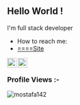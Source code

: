 ## Hello World ! 
I'm full stack developer  

- How to reach me: 
- [====Site](https://devss.netlify.app/)
<a href="https://stackoverflow.com/users/13516633/mostafa-soltan">
  <img align="left" alt="Mostafa Sultan" width="22px" src="https://cdn.jsdelivr.net/npm/simple-icons@v3/icons/stackoverflow.svg" />
</a>
<a href="https://www.linkedin.com/in/mostafa-sultan/">
  <img align="left" alt="Mostafa Sultar" width="22px" src="https://cdn.jsdelivr.net/npm/simple-icons@v3/icons/linkedin.svg" />
</a>

 
<br>

<p align="right"> <h3>Profile Views :-</h3> <img src="https://komarev.com/ghpvc/?username=mostafa-sultan&label=Profile%20views&color=0e75b6&style=flat" alt="mostafa142" /> 
  </p>

  
 
   
